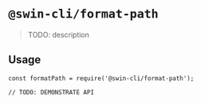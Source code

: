 # `@swin-cli/format-path`

> TODO: description

## Usage

```
const formatPath = require('@swin-cli/format-path');

// TODO: DEMONSTRATE API
```
